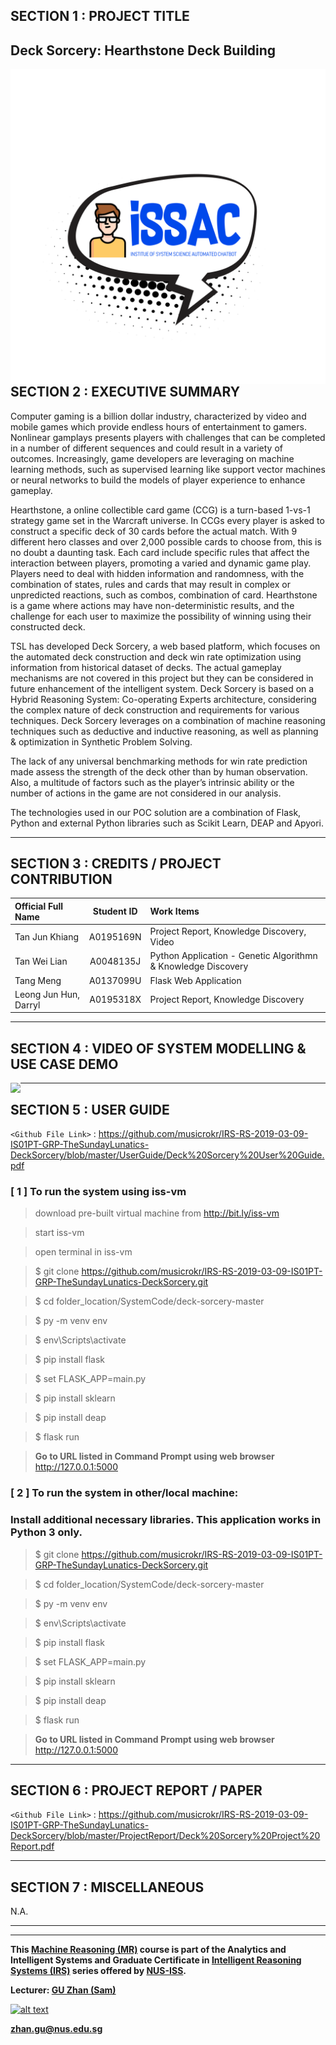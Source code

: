 
## SECTION 1 : PROJECT TITLE
## Deck Sorcery: Hearthstone Deck Building

<img src="Miscellaneous/issac_revised.png"
     style="float: left; margin-right: 0px;" />

---
## SECTION 2 : EXECUTIVE SUMMARY

Computer gaming is a billion dollar industry, characterized by video and mobile games which provide endless hours of entertainment to gamers. Nonlinear gamplays presents players with challenges that can be completed in a number of different sequences and could result in a variety of outcomes. Increasingly, game developers are leveraging on  machine learning methods, such as supervised learning like support vector machines or neural networks to build the models of player experience to enhance gameplay. 

Hearthstone, a online collectible card game (CCG) is a turn-based 1-vs-1 strategy game  set in the Warcraft universe. In CCGs every  player is asked to construct a specific deck of 30 cards before the actual match. With 9 different hero classes and over 2,000 possible cards to choose from, this is no doubt a daunting task. Each card include specific rules that affect the interaction between players, promoting a varied and dynamic game play. Players need to deal with hidden information and randomness, with the combination of states, rules and cards that may result in complex or unpredicted reactions, such as combos, combination of card. Hearthstone is a game where actions may have non-deterministic results, and the challenge for each user to maximize the possibility of winning using their constructed deck.

TSL has developed Deck Sorcery, a web based platform, which focuses on the automated deck construction and deck win rate optimization using information from historical dataset of decks.  The actual gameplay mechanisms are not covered in this project but they can be considered in future enhancement of the intelligent system. Deck Sorcery is based on a Hybrid Reasoning System: Co-operating Experts architecture, considering the complex nature of deck construction and requirements for various techniques. Deck Sorcery leverages on a combination of machine reasoning techniques such as deductive and inductive reasoning, as well as planning & optimization in Synthetic Problem Solving.

The lack of any universal benchmarking methods for win rate prediction made assess the strength of the deck other than by human observation. Also, a multitude of factors such as the player’s intrinsic ability or the number of actions in the game are not considered in our analysis. 

The technologies used in our POC solution are a combination of Flask, Python and external Python libraries such as Scikit Learn, DEAP and Apyori.

---
## SECTION 3 : CREDITS / PROJECT CONTRIBUTION

| Official Full Name  | Student ID  | Work Items | 
| :------------ |:---------------:| :-----| 
| Tan Jun Khiang | A0195169N | Project Report, Knowledge Discovery, Video| 
| Tan Wei Lian | A0048135J | Python Application - Genetic Algorithmn & Knowledge Discovery|
| Tang Meng | A0137099U | Flask Web Application |
| Leong Jun Hun, Darryl | A0195318X | Project Report, Knowledge Discovery| 

---
## SECTION 4 : VIDEO OF SYSTEM MODELLING & USE CASE DEMO

<a href="https://youtu.be/Vxq8k3xzHlw"><img src="Miscellaneous/YTDeck Sorcery.png"
     style="float: left; margin-right: 0px;" /></a>

---
## SECTION 5 : USER GUIDE

`<Github File Link>` : <https://github.com/musicrokr/IRS-RS-2019-03-09-IS01PT-GRP-TheSundayLunatics-DeckSorcery/blob/master/UserGuide/Deck%20Sorcery%20User%20Guide.pdf>

### [ 1 ] To run the system using iss-vm

> download pre-built virtual machine from http://bit.ly/iss-vm

> start iss-vm

> open terminal in iss-vm

> $ git clone https://github.com/musicrokr/IRS-RS-2019-03-09-IS01PT-GRP-TheSundayLunatics-DeckSorcery.git

> $ cd folder_location/SystemCode/deck-sorcery-master

> $ py -m venv env

> $ env\Scripts\activate

> $ pip install flask

> $ set FLASK_APP=main.py

> $ pip install sklearn

> $ pip install deap

> $ flask run

> **Go to URL listed in Command Prompt using web browser** http://127.0.0.1:5000

### [ 2 ] To run the system in other/local machine:
### Install additional necessary libraries. This application works in Python 3 only.

> $ git clone https://github.com/musicrokr/IRS-RS-2019-03-09-IS01PT-GRP-TheSundayLunatics-DeckSorcery.git

> $ cd folder_location/SystemCode/deck-sorcery-master

> $ py -m venv env

> $ env\Scripts\activate

> $ pip install flask

> $ set FLASK_APP=main.py

> $ pip install sklearn

> $ pip install deap

> $ flask run

> **Go to URL listed in Command Prompt using web browser** http://127.0.0.1:5000


---
## SECTION 6 : PROJECT REPORT / PAPER

`<Github File Link>` : <https://github.com/musicrokr/IRS-RS-2019-03-09-IS01PT-GRP-TheSundayLunatics-DeckSorcery/blob/master/ProjectReport/Deck%20Sorcery%20Project%20Report.pdf>

---
## SECTION 7 : MISCELLANEOUS

N.A.


---

---

**This [Machine Reasoning (MR)](https://www.iss.nus.edu.sg/executive-education/course/detail/machine-reasoning "Machine Reasoning") course is part of the Analytics and Intelligent Systems and Graduate Certificate in [Intelligent Reasoning Systems (IRS)](https://www.iss.nus.edu.sg/stackable-certificate-programmes/intelligent-systems "Intelligent Reasoning Systems") series offered by [NUS-ISS](https://www.iss.nus.edu.sg "Institute of Systems Science, National University of Singapore").**

**Lecturer: [GU Zhan (Sam)](https://www.iss.nus.edu.sg/about-us/staff/detail/201/GU%20Zhan "GU Zhan (Sam)")**

[![alt text](https://www.iss.nus.edu.sg/images/default-source/About-Us/7.6.1-teaching-staff/sam-website.tmb-.png "Let's check Sam' profile page")](https://www.iss.nus.edu.sg/about-us/staff/detail/201/GU%20Zhan)

**zhan.gu@nus.edu.sg**
